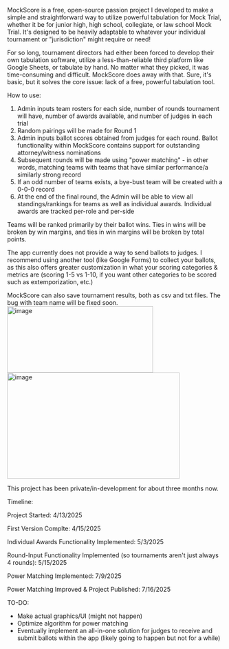 MockScore is a free, open-source passion project I developed to make a simple and straightforward way to utilize powerful tabulation for Mock Trial, whether it be for junior high, high school, collegiate, or law school Mock Trial. It's designed to be heavily adaptable to whatever your individual tournament or "jurisdiction" might require or need!

For so long, tournament directors had either been forced to develop their own tabulation software, utilize a less-than-reliable third platform like Google Sheets, or tabulate by hand. No matter what they picked, it was time-consuming and difficult.
MockScore does away with that. Sure, it's basic, but it solves the core issue: lack of a free, powerful tabulation tool.

How to use:
1) Admin inputs team rosters for each side, number of rounds tournament will have, number of awards available, and number of judges in each trial
2) Random pairings will be made for Round 1
3) Admin inputs ballot scores obtained from judges for each round. Ballot functionality within MockScore contains support for outstanding attorney/witness nominations
4) Subsequent rounds will be made using "power matching" - in other words, matching teams with teams that have similar performance/a similarly strong record
5) If an odd number of teams exists, a bye-bust team will be created with a 0-0-0 record
6) At the end of the final round, the Admin will be able to view all standings/rankings for teams as well as individual awards. Individual awards are tracked per-role and per-side

Teams will be ranked primarily by their ballot wins. Ties in wins will be broken by win margins, and ties in win margins will be broken by total points.

The app currently does not provide a way to send ballots to judges. I recommend using another tool (like Google Forms) to collect your ballots, as this also offers greater customization in what your scoring categories & metrics are (scoring 1-5 vs 1-10, if you want other categories to be scored such as extemporization, etc.)

MockScore can also save tournament results, both as csv and txt files. The bug with team name will be fixed soon.
<img width="339" height="154" alt="image" src="https://github.com/user-attachments/assets/99b79ea9-d0ad-4097-8cd0-93514a8cde4e" /> 
<img width="401" height="246" alt="image" src="https://github.com/user-attachments/assets/dc5ad4ee-fedf-4a4f-b398-9c37d8570e55" />



This project has been private/in-development for about three months now.

Timeline:

Project Started: 4/13/2025

First Version Complte: 4/15/2025

Individual Awards Functionality Implemented: 5/3/2025

Round-Input Functionality Implemented (so tournaments aren't just always 4 rounds): 5/15/2025

Power Matching Implemented: 7/9/2025

Power Matching Improved & Project Published: 7/16/2025



TO-DO:
- Make actual graphics/UI (might not happen)
- Optimize algorithm for power matching
- Eventually implement an all-in-one solution for judges to receive and submit ballots within the app (likely going to happen but not for a while)
